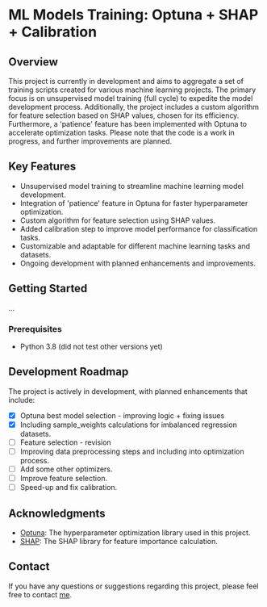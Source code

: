 # ML Models Training: Optuna + SHAP + Calibration

<!--[![License](https://img.shields.io/badge/License-MIT-yellow.svg)](LICENSE.txt)-->

## Overview

This project is currently in development and aims to aggregate a set of training scripts created for various machine learning projects. The primary focus is on unsupervised model training (full cycle) to expedite the model development process. Additionally, the project includes a custom algorithm for feature selection
based on SHAP values, chosen for its efficiency. Furthermore, a 'patience' feature has been implemented with Optuna to accelerate optimization tasks. Please note that the code is a work in progress, and further improvements are planned.

## Key Features

- Unsupervised model training to streamline machine learning model development.
- Integration of 'patience' feature in Optuna for faster hyperparameter optimization.
- Custom algorithm for feature selection using SHAP values.
- Added calibration step to improve model performance for classification tasks.
- Customizable and adaptable for different machine learning tasks and datasets.
- Ongoing development with planned enhancements and improvements.

## Getting Started

...
<!--Follow these initial instructions to set up and begin using the project for your machine learning tasks.-->

### Prerequisites

- Python 3.8 (did not test other versions yet)

<!--- [Virtual environment](https://docs.python.org/3/library/venv.html) (recommended)-->

## Development Roadmap

The project is actively in development, with planned enhancements that include:

- [x] Optuna best model selection - improving logic + fixing issues
- [x] Including sample_weights calculations for imbalanced regression datasets.
- [ ] Feature selection - revision
- [ ] Improving data preprocessing steps and including into optimization process.
- [ ] Add some other optimizers.
- [ ] Improve feature selection.
- [ ] Speed-up and fix calibration.

## Acknowledgments

- [Optuna](https://optuna.org/): The hyperparameter optimization library used in this project.
- [SHAP](https://shap.readthedocs.io/en/stable/): The SHAP library for feature importance calculation.

## Contact

If you have any questions or suggestions regarding this project, please feel free to contact [me](mailto:avchauzov@gmail.com).

<!--### Installation

1. Clone the repository to your local machine:
   
   ```bash
   git clone https://github.com/your-username/your-project.git

Navigate to the project directory:

bash
Copy code
cd your-project
Create and activate a virtual environment (optional but recommended):

bash
Copy code
python -m venv venv
source venv/bin/activate # On Windows: venv\Scripts\activate
Install project dependencies from requirements.txt:

bash
Copy code
pip install -r requirements.txt
Usage
Explore and modify the provided scripts in the respective directories to suit your machine learning projects.
Consult the documentation and comments within each script for guidance on usage.
Customize and extend the scripts as necessary for your specific project requirements.
Stay updated with ongoing development and planned improvements.

Contributing
Contributions are welcome! If you would like to contribute to this project, please review the CONTRIBUTING.md file for guidelines on how to get started.

License
This project is licensed under the MIT License - see the LICENSE.txt file for details.-->
